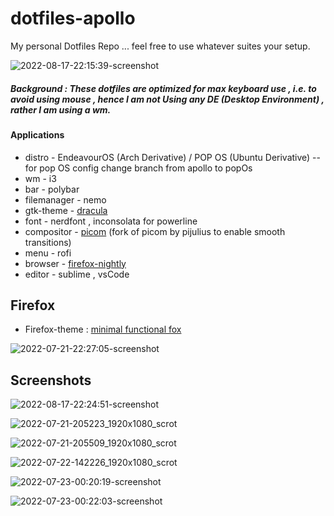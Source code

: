 # dotfiles-apollo
My personal Dotfiles Repo ... feel free to use whatever suites your setup.


![2022-08-17-22:15:39-screenshot](https://user-images.githubusercontent.com/90280586/185196716-1993253f-8fdd-4fec-ba9a-234c2868a6a4.png)


##### Background : These dotfiles are optimized for max keyboard use , i.e. to avoid using mouse , hence I am not Using any DE (Desktop Environment) , rather I am using a wm. 


#### Applications

- distro - EndeavourOS (Arch Derivative) / POP OS (Ubuntu Derivative) -- for pop OS config change branch from apollo to popOs
- wm - i3
- bar - polybar
- filemanager - nemo 
- gtk-theme - [dracula](https://draculatheme.com)
- font - nerdfont , inconsolata for powerline
- compositor - [picom](https://github.com/pijulius/picom) (fork of picom by pijulius to enable smooth transitions)
- menu - rofi
- browser - [firefox-nightly](https://www.mozilla.org/en-US/firefox/channel/desktop/)
- editor - sublime , vsCode


## Firefox

- Firefox-theme : [minimal functional fox](https://github.com/mut-ex/minimal-functional-fox) 

![2022-07-21-22:27:05-screenshot](https://user-images.githubusercontent.com/90280586/180271114-de3a8e49-0de0-40ab-ae23-2f7f94ad5819.png)


## Screenshots

![2022-08-17-22:24:51-screenshot](https://user-images.githubusercontent.com/90280586/185198314-db1a6696-b51a-4887-ae53-fcfb2e282f60.png)

![2022-07-21-205223_1920x1080_scrot](https://user-images.githubusercontent.com/90280586/180270322-e45ebdf2-bf30-406f-8815-8d3b6e7b0094.png)

![2022-07-21-205509_1920x1080_scrot](https://user-images.githubusercontent.com/90280586/180270356-181d4706-b752-40ea-a645-a5bf09307129.png)

![2022-07-22-142226_1920x1080_scrot](https://user-images.githubusercontent.com/90280586/180404240-3e34fabc-9353-4cf3-b68d-ab2854ecf927.png)


![2022-07-23-00:20:19-screenshot](https://user-images.githubusercontent.com/90280586/180505195-33574408-6b80-4c9b-83fb-2560d5e20b21.png)

![2022-07-23-00:22:03-screenshot](https://user-images.githubusercontent.com/90280586/180505203-9a56357d-da57-4e10-8961-316c5e64e2ea.png)
